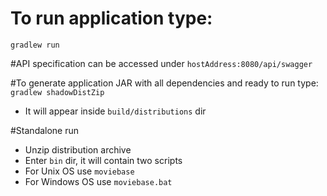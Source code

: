 # To run application type:
`gradlew run`

#API specification can be accessed under
`hostAddress:8080/api/swagger`

#To generate application JAR with all dependencies and ready to run type:
`gradlew shadowDistZip`

* It will appear inside `build/distributions` dir

#Standalone run
* Unzip distribution archive
* Enter `bin` dir, it will contain two scripts
* For Unix OS use `moviebase`
* For Windows OS use `moviebase.bat`
